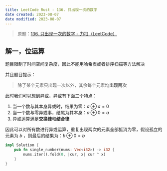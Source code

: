 ```yaml
---
title: LeetCode Rust - 136. 只出现一次的数字
date created: 2023-08-07
date modified: 2023-08-07
---
```


> 原题：[136. 只出现一次的数字 - 力扣（LeetCode）](https://leetcode.cn/problems/single-number/)

## 解一，位运算

题目限制了时间空间复杂度，因此不能用哈希表或者排序扫描等方法解决

并且题目提示：

> 除了某个元素只出现一次以外，其余每个元素均**出现两次**

此时我们可以想到异或，异或有下面三个特点：

1. 当一个数与其本身异或时，结果为零：$a\oplus a = 0$
2. 当一个数与零异或事，结尾为其本身：$a\oplus 0 = a$
3. 异或运算满足**交换律**和**结合律**

因此可以对所有数进行异或运算，重复出现两次的元素全部抵消为零，假设孤立的元素为 $b$ ，则最后的结果为：$b\oplus 0 = b$

```rust
impl Solution {
    pub fn single_number(nums: Vec<i32>) -> i32 {
        nums.iter().fold(0, |cur, x| cur ^ x)
    }
}
```